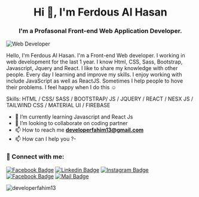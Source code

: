 <h1 align="center">Hi 👋, I'm Ferdous Al Hasan</h1>
<h3 align="center">I'm a Profasonal Front-end Web Application Developer.</h3>

![ Web Developer](https://media-exp1.licdn.com/dms/image/C5616AQFxdWiDYJCBPQ/profile-displaybackgroundimage-shrink_200_800/0/1638187615391?e=1643846400&v=beta&t=7cx3vewQgUFmGZMr1CW537rT3OKcxKVLE4TiZ_2zTAM)

Hello, I'm Ferdous Al Hasan. I'm a Front-end Web developer. I working in web development for the last 1 year. I know Html, CSS, Sass, Bootstrap, Javascript, Jquery and React.  I like to share my knowledge with other people. Every day I learning and improve my skills. I enjoy working with include  JavaScript as well as ReactJS. Sometimes I help people to hove their problems. I feel happy when I do this ☺

Skills: HTML / CSS/ SASS / BOOTSTRAP/ JS / JQUERY / REACT / NESX JS / TAILWIND CSS / MATERIAL UI / FIREBASE

- 🌱 I’m currently learning Javascript and React Js 
- 👯 I’m looking to collaborate on coding partner 
- 📫 How to reach me **developerfahim13@gmail.com**
- 📫 How can I help you ?- 

 <h3 align="left">👋 Connect with me:</h3>

[![Facebook Badge](https://img.shields.io/badge/Facebook-1877F2?style=for-the-badge&logo=facebook&logoColor=white)](https://www.facebook.com/DeveloperFahim13/)
[![Linkedin Badge](https://img.shields.io/badge/LinkedIn-0077B5?style=for-the-badge&logo=linkedin&logoColor=white)](https://www.linkedin.com/in/DeveloperFahim13/)
[![Instagram Badge](https://img.shields.io/badge/Instagram-E4405F?style=for-the-badge&logo=instagram&logoColor=white)](https://www.instagram.com/TheDeveloperFahim/)
[![Facebook Badge](https://img.shields.io/badge/Facebook-1877F2?style=for-the-badge&logo=facebook&logoColor=white)](https://www.facebook.com/FerdousHasan13) 
[![Mail Badge](https://img.shields.io/badge/Gmail-D14836?style=for-the-badge&logo=gmail&logoColor=white)](developerfahim13@gmail.com)

<p><img align="left" src="https://github-readme-stats.vercel.app/api/top-langs?username=developerfahim13&show_icons=true&locale=en&layout=compact" alt="developerfahim13" /></p>
